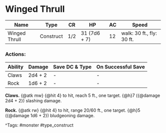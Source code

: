 # Winged Thrull

| Name | Type | CR | HP | AC | Speed |
|------|------|----|----|----|-------|
| Winged Thrull | Construct | 1/2 | 31 (7d6 + 7) | 12 | walk: 30 ft., fly: 30 ft. |

### Actions:

| Ability | Damage | Save DC & Type | On Successful Save |
|---------|--------|----------------|--------------------|
| Claws | 2d4 + 2 | - | - |
| Rock | 1d6 + 2 | - | - |


**Claws.** {@atk mw} {@hit 4} to hit, reach 5 ft., one target. {@h}7 ({@damage 2d4 + 2}) slashing damage.

**Rock.** {@atk rw} {@hit 4} to hit, range 20/60 ft., one target. {@h}5 ({@damage 1d6 + 2}) bludgeoning damage.

^Tags: #monster #type_construct